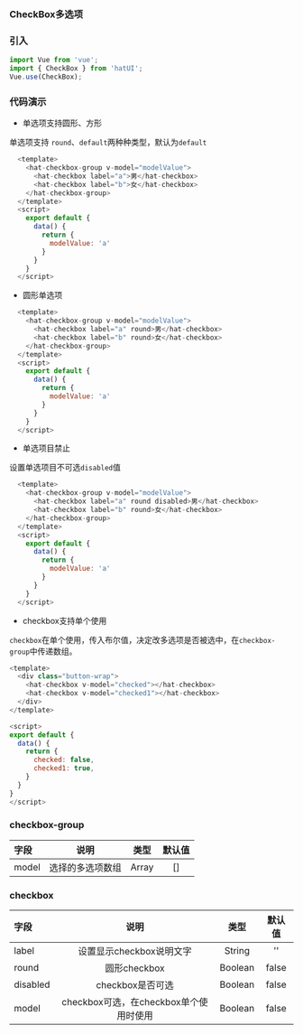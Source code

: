 ### CheckBox多选项

### 引入

```js
import Vue from 'vue';
import { CheckBox } from 'hatUI';
Vue.use(CheckBox);
```

### 代码演示

- 单选项支持圆形、方形

单选项支持 `round`、`default`两种种类型，默认为`default`

```js
  <template>
    <hat-checkbox-group v-model="modelValue">
      <hat-checkbox label="a">男</hat-checkbox>
      <hat-checkbox label="b">女</hat-checkbox>
    </hat-checkbox-group>
  </template>
  <script>
    export default {
      data() {
        return {
          modelValue: 'a'
        }
      }
    }
  </script>
```
- 圆形单选项

```js
  <template>
    <hat-checkbox-group v-model="modelValue">
      <hat-checkbox label="a" round>男</hat-checkbox>
      <hat-checkbox label="b" round>女</hat-checkbox>
    </hat-checkbox-group>
  </template>
  <script>
    export default {
      data() {
        return {
          modelValue: 'a'
        }
      }
    }
  </script>

```
- 单选项目禁止

设置单选项目不可选`disabled`值

```js
  <template>
    <hat-checkbox-group v-model="modelValue">
      <hat-checkbox label="a" round disabled>男</hat-checkbox>
      <hat-checkbox label="b" round>女</hat-checkbox>
    </hat-checkbox-group>
  </template>
  <script>
    export default {
      data() {
        return {
          modelValue: 'a'
        }
      }
    }
  </script>
```

- checkbox支持单个使用

`checkbox`在单个使用，传入布尔值，决定改多选项是否被选中，在`checkbox-group`中传递数组。


```js
<template>
  <div class="button-wrap">
    <hat-checkbox v-model="checked"></hat-checkbox>
    <hat-checkbox v-model="checked1"></hat-checkbox>
  </div>
</template>

<script>
export default {
  data() {
    return {
      checked: false,
      checked1: true,
    }
  }
}
</script>
```


### checkbox-group

| 字段    | 说明    | 类型 |默认值|
| :------------- |:-------------:| :-----:|:-------:|
| model  | 选择的多选项数组 | Array |[]|


### checkbox

| 字段    | 说明    | 类型 |默认值|
| :------------- |:-------------:| :-----:|:-------:|
| label  | 设置显示checkbox说明文字| String |''|
| round  | 圆形checkbox   |  Boolean |false| 
| disabled  | checkbox是否可选   |  Boolean |false| 
| model  | checkbox可选，在checkbox单个使用时使用   |  Boolean |false| 

<ClientOnly>
  <demo componentName="cell" />
</ClientOnly>


